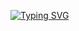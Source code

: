 [![Typing SVG](https://readme-typing-svg.demolab.com?font=Oswald&weight=500&duration=2500&pause=100&color=8047F7&background=DFFF3000&center=true&vCenter=true&multiline=true&repeat=false&random=false&width=436&lines=Hans+Wong)](https://git.io/typing-svg)


